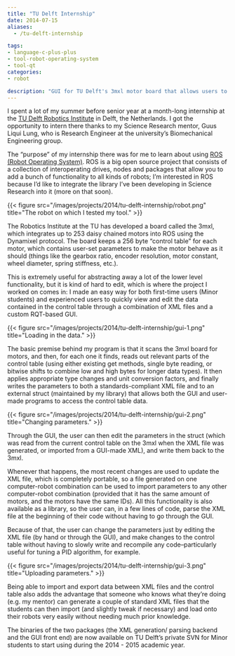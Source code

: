 ```yaml
---
title: "TU Delft Internship"
date: 2014-07-15
aliases:
  - /tu-delft-internship

tags:
- language-c-plus-plus
- tool-robot-operating-system
- tool-qt
categories:
- robot

description: "GUI for TU Delft's 3mxl motor board that allows users to graphically edit motor parameters and share defaults across devices using XML files."
---
```


I spent a lot of my summer before senior year at a month-long internship at the [TU Delft Robotics Institute](http://robotics.tudelft.nl/) in Delft, the Netherlands. I got the opportunity to intern there thanks to my Science Research mentor, Guus Liqui Lung, who is Research Engineer at the university’s Biomechanical Engineering group.

The “purpose” of my internship there was for me to learn about using [ROS (Robot Operating System)](http://ros.org/). ROS is a big open source project that consists of a collection of interoperating drives, nodes and packages that allow you to add a bunch of functionality to all kinds of robots; I’m interested in ROS because I’d like to integrate the library I’ve been developing in Science Research into it (more on that soon).

{{< figure src="/images/projects/2014/tu-delft-internship/robot.png" title="The robot on which I tested my tool." >}}

The Robotics Institute at the TU has developed a board called the 3mxl, which integrates up to 253 daisy chained motors into ROS using the Dynamixel protocol. The board keeps a 256 byte “control table” for each motor, which contains user-set parameters to make the motor behave as it should (things like the gearbox ratio, encoder resolution, motor constant, wheel diameter, spring stiffness, etc.).

This is extremely useful for abstracting away a lot of the lower level functionality, but it is kind of hard to edit, which is where the project I worked on comes in: I made an easy way for both first-time users (Minor students) and experienced users to quickly view and edit the data contained in the control table through a combination of XML files and a custom RQT-based GUI.

{{< figure src="/images/projects/2014/tu-delft-internship/gui-1.png" title="Loading in the data." >}}

The basic premise behind my program is that it scans the 3mxl board for motors, and then, for each one it finds, reads out relevant parts of the control table (using either existing get methods, single byte reading, or bitwise shifts to combine low and high bytes for longer data types). It then applies appropriate type changes and unit conversion factors, and finally writes the parameters to both a standards-compliant XML file and to an external struct (maintained by my library) that allows both the GUI and user-made programs to access the control table data.

{{< figure src="/images/projects/2014/tu-delft-internship/gui-2.png" title="Changing parameters." >}}

Through the GUI, the user can then edit the parameters in the struct (which was read from the current control table on the 3mxl when the XML file was generated, or imported from a GUI-made XML), and write them back to the 3mxl.

Whenever that happens, the most recent changes are used to update the XML file, which is completely portable, so a file generated on one computer-robot combination can be used to import parameters to any other computer-robot combination (provided that it has the same amount of motors, and the motors have the same IDs). All this functionality is also available as a library, so the user can, in a few lines of code, parse the XML file at the beginning of their code without having to go through the GUI.

Because of that, the user can change the parameters just by editing the XML file (by hand or through the GUI), and make changes to the control table without having to slowly write and recompile any code–particularly useful for tuning a PID algorithm, for example.

{{< figure src="/images/projects/2014/tu-delft-internship/gui-3.png" title="Uploading parameters." >}}

Being able to import and export data between XML files and the control table also adds the advantage that someone who knows what they’re doing (e.g. my mentor) can generate a couple of standard XML files that the students can then import (and slightly tweak if necessary) and load onto their robots very easily without needing much prior knowledge.

The binaries of the two packages (the XML generation/ parsing backend and the GUI front end) are now available on TU Delft’s private SVN for Minor students to start using during the 2014 - 2015 academic year.

